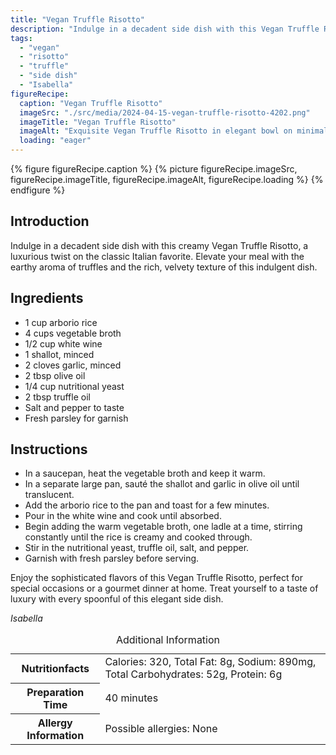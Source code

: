 ```yaml
---
title: "Vegan Truffle Risotto"
description: "Indulge in a decadent side dish with this Vegan Truffle Risotto. Elevate your meal with the earthy aroma of truffles and the rich, velvety texture of this luxurious twist on the classic Italian favorite."
tags:
  - "vegan"
  - "risotto"
  - "truffle"
  - "side dish"
  - "Isabella"
figureRecipe: 
  caption: "Vegan Truffle Risotto"
  imageSrc: "./src/media/2024-04-15-vegan-truffle-risotto-4202.png"
  imageTitle: "Vegan Truffle Risotto"
  imageAlt: "Exquisite Vegan Truffle Risotto in elegant bowl on minimalist table setting, embodying luxury and gourmet sophistication"
  loading: "eager"
---
```


{% figure figureRecipe.caption %}
{% picture figureRecipe.imageSrc, figureRecipe.imageTitle, figureRecipe.imageAlt, figureRecipe.loading %}
{% endfigure %}

## Introduction

Indulge in a decadent side dish with this creamy Vegan Truffle Risotto, a luxurious twist on the classic Italian favorite. Elevate your meal with the earthy aroma of truffles and the rich, velvety texture of this indulgent dish.

## Ingredients

- 1 cup arborio rice
- 4 cups vegetable broth
- 1/2 cup white wine
- 1 shallot, minced
- 2 cloves garlic, minced
- 2 tbsp olive oil
- 1/4 cup nutritional yeast
- 2 tbsp truffle oil
- Salt and pepper to taste
- Fresh parsley for garnish

## Instructions

- In a saucepan, heat the vegetable broth and keep it warm.
- In a separate large pan, sauté the shallot and garlic in olive oil until translucent.
- Add the arborio rice to the pan and toast for a few minutes.
- Pour in the white wine and cook until absorbed.
- Begin adding the warm vegetable broth, one ladle at a time, stirring constantly until the rice is creamy and cooked through.
- Stir in the nutritional yeast, truffle oil, salt, and pepper.
- Garnish with fresh parsley before serving.

Enjoy the sophisticated flavors of this Vegan Truffle Risotto, perfect for special occasions or a gourmet dinner at home. Treat yourself to a taste of luxury with every spoonful of this elegant side dish.

*Isabella*

<table><caption class='sr-only'>Additional Information</caption><tr><th>Nutritionfacts</th><td>Calories: 320, Total Fat: 8g, Sodium: 890mg, Total Carbohydrates: 52g, Protein: 6g&nbsp;</td></tr><tr><th>Preparation Time</th><td>40 minutes&nbsp;</td></tr><tr><th>Allergy Information</th><td>Possible allergies: None&nbsp;</td></tr></table>

